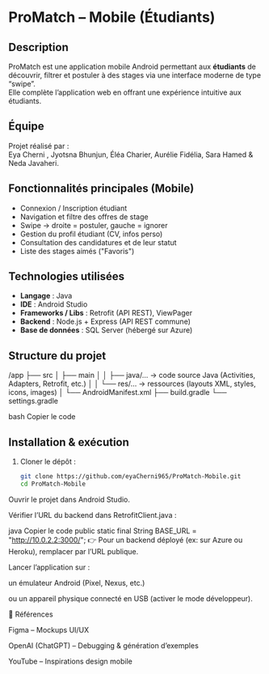 #  ProMatch – Mobile (Étudiants)

##  Description
ProMatch est une application mobile Android permettant aux **étudiants** de découvrir, filtrer et postuler à des stages via une interface moderne de type “swipe”.  
Elle complète l’application web en offrant une expérience intuitive aux étudiants.

##  Équipe
Projet réalisé par :  
Eya Cherni , Jyotsna Bhunjun, Éléa Charier, Aurélie Fidélia, Sara Hamed & Neda Javaheri.

##  Fonctionnalités principales (Mobile)
- Connexion / Inscription étudiant
- Navigation et filtre des offres de stage
- Swipe → droite = postuler, gauche = ignorer
- Gestion du profil étudiant (CV, infos perso)
- Consultation des candidatures et de leur statut
- Liste des stages aimés ("Favoris")

##  Technologies utilisées
- **Langage** : Java  
- **IDE** : Android Studio  
- **Frameworks / Libs** : Retrofit (API REST), ViewPager  
- **Backend** : Node.js + Express (API REST commune)  
- **Base de données** : SQL Server (hébergé sur Azure)  

## Structure du projet
/app
├── src
│ ├── main
│ │ ├── java/... → code source Java (Activities, Adapters, Retrofit, etc.)
│ │ └── res/... → ressources (layouts XML, styles, icons, images)
│ └── AndroidManifest.xml
├── build.gradle
└── settings.gradle

bash
Copier le code

##  Installation & exécution
1. Cloner le dépôt :
   ```bash
   git clone https://github.com/eyaCherni965/ProMatch-Mobile.git
   cd ProMatch-Mobile
Ouvrir le projet dans Android Studio.

Vérifier l’URL du backend dans RetrofitClient.java :

java
Copier le code
public static final String BASE_URL = "http://10.0.2.2:3000/";
👉 Pour un backend déployé (ex: sur Azure ou Heroku), remplacer par l’URL publique.

Lancer l’application sur :

un émulateur Android (Pixel, Nexus, etc.)

ou un appareil physique connecté en USB (activer le mode développeur).

📖 Références

Figma – Mockups UI/UX

OpenAI (ChatGPT) – Debugging & génération d’exemples

YouTube – Inspirations design mobile
